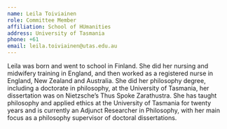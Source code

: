 ```yaml
---
name: Leila Toiviainen
role: Committee Member
affiliation: School of HUmanities
address: University of Tasmania
phone: +61 
email: leila.toiviainen@utas.edu.au
---
```


Leila was born and went to school in Finland.  She did her nursing and midwifery training in England, and then worked as a registered nurse in England, New Zealand and Australia.  She did her philosophy degree, including a doctorate in philosophy, at the University of Tasmania, her dissertation was on Nietzsche’s Thus Spoke Zarathustra.  She has taught philosophy and applied ethics at the University of Tasmania for twenty years and is currently an Adjunct Researcher in Philosophy, with her main focus as a philosophy supervisor of doctoral dissertations. 
